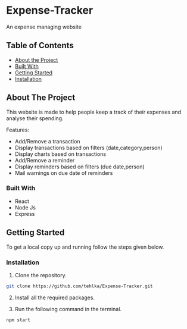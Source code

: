# Expense-Tracker
An expense managing website
<!-- TABLE OF CONTENTS -->
## Table of Contents

* [About the Project](#about-the-project)
* [Built With](#built-with)
* [Getting Started](#getting-started)
* [Installation](#installation)
 



<!-- ABOUT THE PROJECT -->
## About The Project
This website is made to help people keep a track of their expenses and analyse their spending.

Features:
* Add/Remove a transaction
* Display transactions based on filters (date,category,person)
* Display charts based on transactions 
* Add/Remove a reminder
* Display reminders based on filters (due date,person)
* Mail warnings on due date of reminders


### Built With

* React
* Node Js
* Express



<!-- GETTING STARTED -->
## Getting Started

To get a local copy up and running follow the steps given below.


### Installation

1. Clone the repository.
```sh
git clone https://github.com/tehlka/Expense-Tracker.git
```
2. Install all the required packages.

3.  Run the following command in the terminal.
```sh
npm start
```



